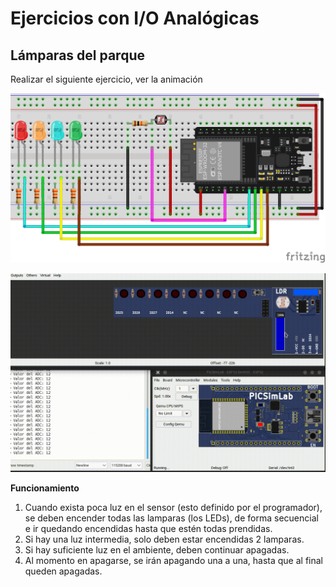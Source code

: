 # Ejercicios con I/O Analógicas

## Lámparas del parque

Realizar el siguiente ejercicio, ver la animación

![ldr_bar_sch](./assets/schematic/ldr_led_bar.png)

![ldr_bar_gir](./assets/videos/LDR_bar.gif)

**Funcionamiento**

1. Cuando exista poca luz en el sensor (esto definido por el programador), se deben encender todas las lamparas (los LEDs), de forma secuencial e ir quedando encendidas hasta que estén todas prendidas.
2. Si hay una luz intermedia, solo deben estar encendidas 2 lamparas.
3. Si hay suficiente luz en el ambiente, deben continuar apagadas.
4. Al momento en apagarse, se irán apagando una a una, hasta que al final queden apagadas.


<!-- Bloque de código -->
<!-- 
<details markdown="1">
<summary>Código</summary>

```C
const byte pinADC = 34;  //pin que sera leído del ADC
const byte LED1 = 25;    //Configuro el pin en donde colocaré el LED
const byte LED2 = 26;    //Configuro el pin en donde colocaré el LED
const byte LED3 = 27;    //Configuro el pin en donde colocaré el LED
const byte LED4 = 14;    //Configuro el pin en donde colocaré el LED
#define LIMIT_INF 1500       //ESTE VALOR SE CAMBIA CON BASE AL AJUSTE DEL SENSOR
#define LIMIT_SUP 3000       //ESTE VALOR SE CAMBIA CON BASE AL AJUSTE DEL SENSOR

// the setup routine runs once when you press reset:
void setup() {
  // inicializamos el monitor serial a 115200 baudios
  Serial.begin(115200);
  pinMode(LED1, OUTPUT);  //configuro como salida el pin para el led
  pinMode(LED2, OUTPUT);  //configuro como salida el pin para el led
  pinMode(LED3, OUTPUT);  //configuro como salida el pin para el led
  pinMode(LED4, OUTPUT);  //configuro como salida el pin para el led
}

void loop() {
  int valueLDR = analogRead(pinADC);  //leemos el pin del ADC
  Serial.print("Valor del ADC: ");
  Serial.println(valueLDR);

  if (valueLDR < LIMIT_INF) {
    digitalWrite(LED1, LOW);
    delay(250);
    digitalWrite(LED2, LOW);
    delay(250);
    digitalWrite(LED3, LOW);
    delay(250);
    digitalWrite(LED4, LOW);
  } else if (valueLDR > LIMIT_INF && valueLDR < LIMIT_SUP ) {
    digitalWrite(LED1, HIGH);
    delay(250);
    digitalWrite(LED2, HIGH);
    digitalWrite(LED3, LOW);
    digitalWrite(LED4, LOW);
  } else {
    digitalWrite(LED1, HIGH);
    delay(250);
    digitalWrite(LED2, HIGH);
    delay(250);
    digitalWrite(LED3, HIGH);
    delay(250);
    digitalWrite(LED4, HIGH);
  }

  delay(10);  // para la estabilidad del valor de entrada
}
```
</details>

 -->